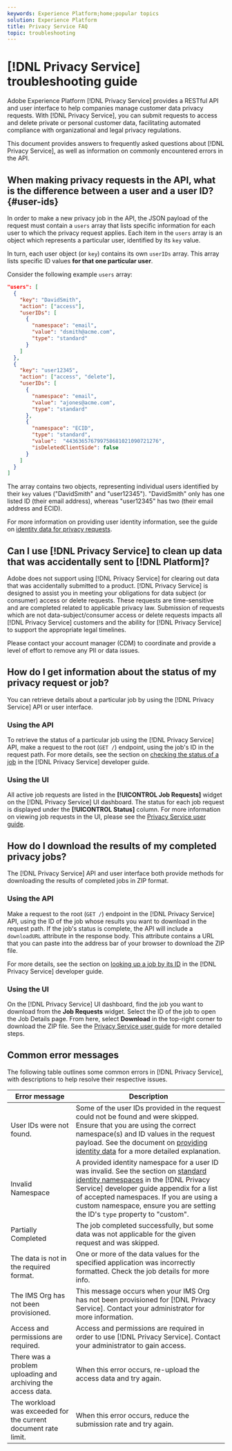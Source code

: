 ```yaml
---
keywords: Experience Platform;home;popular topics
solution: Experience Platform
title: Privacy Service FAQ
topic: troubleshooting
---
```


# [!DNL Privacy Service] troubleshooting guide

Adobe Experience Platform [!DNL Privacy Service] provides a RESTful API and user interface to help companies manage customer data privacy requests. With [!DNL Privacy Service], you can submit requests to access and delete private or personal customer data, facilitating automated compliance with organizational and legal privacy regulations.

This document provides answers to frequently asked questions about [!DNL Privacy Service], as well as information on commonly encountered errors in the API.

## When making privacy requests in the API, what is the difference between a user and a user ID? {#user-ids}

In order to make a new privacy job in the API, the JSON payload of the request must contain a `users` array that lists specific information for each user to which the privacy request applies. Each item in the `users` array is an object which represents a particular user, identified by its `key` value.

In turn, each user object (or `key`) contains its own `userIDs` array. This array lists specific ID values **for that one particular user**.

Consider the following example `users` array:

```json
"users": [
  {
    "key": "DavidSmith",
    "action": ["access"],
    "userIDs": [
      {
        "namespace": "email",
        "value": "dsmith@acme.com",
        "type": "standard"
      }
    ]
  },
  {
    "key": "user12345",
    "action": ["access", "delete"],
    "userIDs": [
      {
        "namespace": "email",
        "value": "ajones@acme.com",
        "type": "standard"
      },
      {
        "namespace": "ECID",
        "type": "standard",
        "value":  "443636576799758681021090721276",
        "isDeletedClientSide": false
      }
    ]
  }
]
```

The array contains two objects, representing individual users identified by their `key` values ("DavidSmith" and "user12345"). "DavidSmith" only has one listed ID (their email address), whereas "user12345" has two (their email address and ECID).

For more information on providing user identity information, see the guide on [identity data for privacy requests](identity-data.md).


## Can I use [!DNL Privacy Service] to clean up data that was accidentally sent to [!DNL Platform]?

Adobe does not support using [!DNL Privacy Service] for clearing out data that was accidentally submitted to a product. [!DNL Privacy Service] is designed to assist you in meeting your obligations for data subject (or consumer) access or delete requests. These requests are time-sensitive and are completed related to applicable privacy law. Submission of requests which are not data-subject/consumer access or delete requests impacts all [!DNL Privacy Service] customers and the ability for [!DNL Privacy Service] to support the appropriate legal timelines.

Please contact your account manager (CDM) to coordinate and provide a level of effort to remove any PII or data issues.

## How do I get information about the status of my privacy request or job?

You can retrieve details about a particular job by using the [!DNL Privacy Service] API or user interface.

### Using the API

To retrieve the status of a particular job using the [!DNL Privacy Service] API, make a request to the root (`GET /`) endpoint, using the job's ID in the request path. For more details, see the section on [checking the status of a job](api/privacy-jobs.md#check-the-status-of-a-job) in the [!DNL Privacy Service] developer guide.

### Using the UI

All active job requests are listed in the **[!UICONTROL Job Requests]** widget on the [!DNL Privacy Service] UI dashboard. The status for each job request is displayed under the **[!UICONTROL Status]** column. For more information on viewing job requests in the UI, please see the [Privacy Service user guide](ui/user-guide.md).

## How do I download the results of my completed privacy jobs?

The [!DNL Privacy Service] API and user interface both provide methods for downloading the results of completed jobs in ZIP format.

### Using the API

Make a request to the root (`GET /`) endpoint in the [!DNL Privacy Service] API, using the ID of the job whose results you want to download in the request path. If the job's status is complete, the API will include a `downloadURL` attribute in the response body. This attribute contains a URL that you can paste into the address bar of your browser to download the ZIP file.

For more details, see the section on [looking up a job by its ID](api/privacy-jobs.md#check-the-status-of-a-job) in the [!DNL Privacy Service] developer guide.

### Using the UI

On the [!DNL Privacy Service] UI dashboard, find the job you want to download from the **Job Requests** widget. Select the ID of the job to open the Job Details page. From here, select **Download** in the top-right corner to download the ZIP file. See the [Privacy Service user guide](ui/user-guide.md) for more detailed steps.

## Common error messages

The following table outlines some common errors in [!DNL Privacy Service], with descriptions to help resolve their respective issues.

| Error message | Description |
| --- | --- |
| User IDs were not found. | Some of the user IDs provided in the request could not be found and were skipped. Ensure that you are using the correct namespace(s) and ID values in the request payload. See the document on [providing identity data](./identity-data.md) for a more detailed explanation. |
| Invalid Namespace | A provided identity namespace for a user ID was invalid. See the section on [standard identity namespaces](./api/appendix.md#standard-namespaces) in the [!DNL Privacy Service] developer guide appendix for a list of accepted namespaces. If you are using a custom namespace, ensure you are setting the ID's `type` property to "custom". |
| Partially Completed | The job completed successfully, but some data was not applicable for the given request and was skipped. |
| The data is not in the required format. | One or more of the data values for the specified application was incorrectly formatted. Check the job details for more info. |
| The IMS Org has not been provisioned. | This message occurs when your IMS Org has not been provisioned for [!DNL Privacy Service]. Contact your administrator for more information. |
| Access and permissions are required. | Access and permissions are required in order to use [!DNL Privacy Service]. Contact your administrator to gain access. |
| There was a problem uploading and archiving the access data. | When this error occurs, re-upload the access data and try again. |
| The workload was exceeded for the current document rate limit. | When this error occurs, reduce the submission rate and try again. |